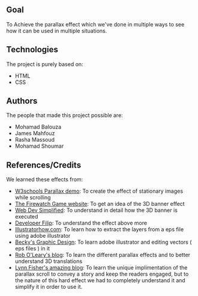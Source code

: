 ## Goal

To Achieve the parallax effect which we've done in multiple ways to see how it can be used in multiple situations.

## Technologies

The project is purely based on:

- HTML
- CSS

## Authors

The people that made this project possible are:

- Mohamad Balouza
- James Mahfouz
- Rasha Massoud
- Mohamad Shoumar


## References/Credits


We learned these effects from:

- [W3schools Parallax demo](https://www.w3schools.com/howto/tryhow_css_parallax_demo.htm): To create the effect of stationary images while scrolling
- [The Firewatch Game website](http://www.firewatchgame.com): To get an idea of the 3D banner effect
- [Web Dev Simplified](https://www.youtube.com/watch?v=mxHoPYFsTuk): To understand in detail how the 3D banner is executed
- [Developer Filip](https://www.youtube.com/watch?v=rLrLJQBG_qo&t=1318s): To understand the effect above more
- [Illustratorhow.com](https://illustratorhow.com/separate-layers/): To learn how to extract the layers from a eps file using adobe illustrator
- [Becky's Graphic Design](https://www.youtube.com/watch?v=pEb17sLmbJo&t=364s): To learn adobe illustrator and editing vectors ( eps files ) in it
- [Rob O'Leary's blog](https://blog.logrocket.com/create-parallax-scrolling-css/#using-3d-translations): To learn the different parallax effects and to better understand 3D translations
- [Lynn Fisher's amazing blog](https://www.netlify.com/blog/fun-parallax-scrolling-css-for-matterday/): To learn the unique implimentation of the parallax scroll to convey a story and keep the readers engaged, but to the nature of this hard effect we had to completely understand it and simplify it in order to use it.
